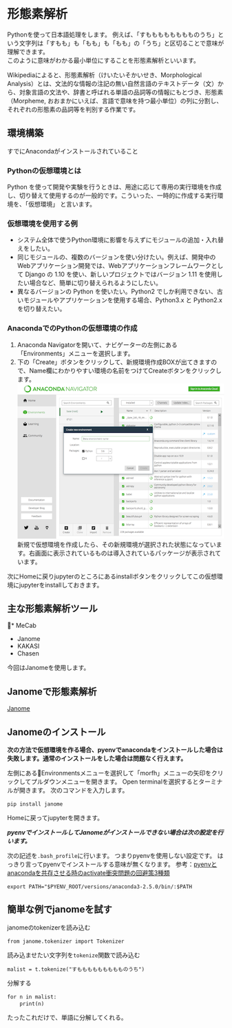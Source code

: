 # 形態素解析

Pythonを使って日本語処理をします。
例えば、「すもももももももものうち」という文字列は「すもも」も「もも」も「もも」の「うち」と区切ることで意味が理解できます。  
このように意味がわかる最小単位にすることを形態素解析といいます。

Wikipediaによると、形態素解析（けいたいそかいせき、Morphological Analysis）とは、文法的な情報の注記の無い自然言語のテキストデータ（文）から、対象言語の文法や、辞書と呼ばれる単語の品詞等の情報にもとづき、形態素（Morpheme, おおまかにいえば、言語で意味を持つ最小単位）の列に分割し、それぞれの形態素の品詞等を判別する作業です。

## 環境構築
すでにAnacondaがインストールされていること

### Pythonの仮想環境とは
Python を使って開発や実験を行うときは、用途に応じて専用の実行環境を作成し、切り替えて使用するのが一般的です。こういった、一時的に作成する実行環境を、「仮想環境」 と言います。

### 仮想環境を使用する例
* システム全体で使うPython環境に影響を与えずにモジュールの追加・入れ替えをしたい。
* 同じモジュールの、複数のバージョンを使い分けたい。例えば、開発中のWebアプリケーション開発では、Webアプリケーションフレームワークとして Django の 1.10 を使い、新しいプロジェクトではバージョン 1.11 を使用したい場合など、簡単に切り替えられるようにしたい。
* 異なるバージョンの Python を使いたい。Python2 でしか利用できない、古いモジュールやアプリケーションを使用する場合、Python3.x と Python2.x を切り替えたい。

### AnacondaでのPythonの仮想環境の作成
1. Anaconda Navigatorを開いて、ナビゲーターの左側にある「Environments」メニューを選択します。
2. 下の「Create」ボタンをクリックして、新規環境作成BOXが出てきますので、Name欄にわかりやすい環境の名前をつけてCreateボタンをクリックします。  
![Createボタン](images/anaconda1.png "Createボタン作成")  
新規で仮想環境を作成したら、その新規環境が選択された状態になっています。右画面に表示されているものは導入されているパッケージが表示されています。

次にHomeに戻りjupyterのところにあるinstallボタンをクリックしてこの仮想環境にjupyterをinstallしておきます。

## 主な形態素解析ツール

* MeCab
* Janome
* KAKASI
* Chasen

今回はJanomeを使用します。

## Janomeで形態素解析

[Janome](http://mocobeta.github.io/janome/)


## Janomeのインストール
**次の方法で仮想環境を作る場合、pyenvでanacondaをインストールした場合は失敗します。通常のインストールをした場合は問題なく行えます。**

左側にあるEnvironmentsメニューを選択して「morfh」メニューの矢印をクリックしてプルダウンメニューを開きます。
Open terminalを選択するとターミナルが開きます。
次のコマンドを入力します。

```
pip install janome
```

Homeに戻ってjupyterを開きます。

***pyenvでインストールしてJanomeがインストールできない場合は次の設定を行います。***

次の記述を`.bash_profile`に行います。
つまりpyenvを使用しない設定です。
はっきり言ってpyenvでインストールする意味が無くなります。
参考：[pyenvとanacondaを共存させる時のactivate衝突問題の回避策3種類](https://qiita.com/y__sama/items/f732bb7bec2bff355b69)

```
export PATH="$PYENV_ROOT/versions/anaconda3-2.5.0/bin/:$PATH
```

## 簡単な例でjanomeを試す

janomeのtokenizerを読み込む

```
from janome.tokenizer import Tokenizer
```

読み込ませたい文字列を`tokenize`関数で読み込む

```
malist = t.tokenize("すももももももももものうち")
```

分解する

```
for n in malist:
    print(n)
```

たったこれだけで、単語に分解してくれる。





